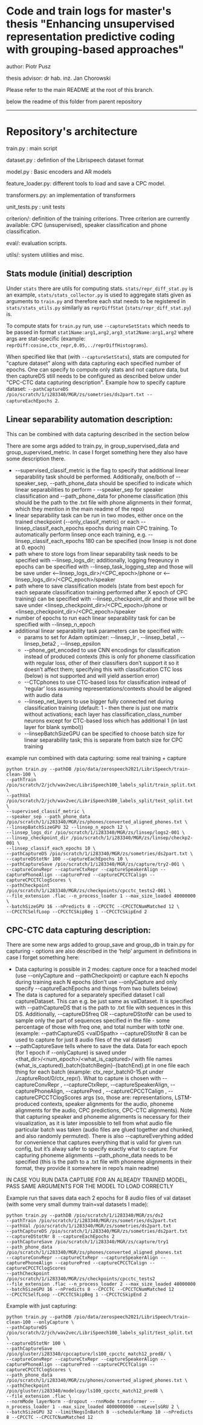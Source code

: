 # Code and train logs for master's thesis "Enhancing unsupervised representation predictive coding with grouping-based approaches"


author: Piotr Pusz

thesis advisor: dr hab. inż. Jan Chorowski


Please refer to the main README at the root of this branch.


below the readme of this folder from parent repository

---------------------------

# Repository's architecture

train.py : main script

dataset.py : defintion of the Librispeech dataset format

model.py : Basic encoders and AR models

feature_loader.py: different tools to load and save a CPC model.

transformers.py: an implementation of transformers

unit_tests.py : unit tests

criterion/: definition of the training criterions. Three criterion are currently available: CPC (unsupervised), speaker classification and phone classification.

eval/: evaluation scripts.

utils/: system utilities and misc.


## Stats module (initial) description

Under `stats` there are utils for computing stats. `stats/repr_diff_stat.py` is an example, `stats/stats_collector.py` is used to aggregate stats given as arguments to `train.py` and therefore each stat needs to be registered in `stats/stats_utils.py` similarly as `reprDiffStat` (`stats/repr_diff_stat.py`) is. 

To compute stats for `train.py` run, use `--captureSetStats` which needs to be passed in format `stat1Name:arg1,arg2,arg3_stat2Name:arg1,arg2` where args are stat-specific (example: `reprDiff:cosine,ctx_repr,0.05,../reprDiffHistograms`).

When specified like that (with `--captureSetStats`), stats are computed for "capture dataset" along with data capturing each specified number of epochs. One can specify to compute only stats and not capture data, but then captureDS still needs to be configured as described below under "CPC-CTC data capturing description". Example how to specify capture dataset: `--pathCaptureDS /pio/scratch/1/i283340/MGR/zs/sometries/ds2part.txt --captureEachEpochs 2`.


## Linear separability automation description:

This can be combined with data capturing described in the section below

There are some args added to train.py, in group_supervised_data and group_supervised_metric. In case I forget something here they also have some description there.
- --supervised_classif_metric is the flag to specify that additional linear separability task should be performed. Additionally, one/both of --speaker_sep, --path_phone_data should be specified to indicate which linear separabilities to perform - --speaker_sep for speaker classification and --path_phone_data for phoneme classification (this should be the path to the .txt file with phone alignments in their format, which they mention in the main readme of the repo)
- linear separability task can be run in two modes, either once on the trained checkpoint (--only_classif_metric) or each --linsep_classif_each_epochs epochs during main CPC training. To automatically perform linsep once each training, e.g. --linsep_classif_each_epochs 180 can be specified (now linsep is not done at 0. epoch)
- path where to store logs from linear separability task needs to be specified with --linsep_logs_dir; additionally, logging freqeuncy in epochs can be specified with --linsep_task_logging_step and those will be save under \<--linsep_logs_dir\>/\<CPC_epoch\>/phone  or \<--linsep_logs_dir\>/\<CPC_epoch\>/speaker
- path where to save classification models (state from best epoch for each separate classification training performed after X epoch of CPC training) can be specified with --linsep_checkpoint_dir and those will be save under \<linsep_checkpoint_dir\>/\<CPC_epoch\>/phone  or \<linsep_checkpoint_dir\>/\<CPC_epoch\>/speaker
- number of epochs to run each linear separability task for can be specified with --linsep_n_epoch
- additional linear separability task parameters can be specified with:
    - params to set for Adam optimizer: --linsep_lr , --linsep_beta1 , --linsep_beta2 , --linsep_epsilon
    - --phone_get_encoded to use CNN encodings for classification instead of produced contexts (this is only for phoneme classification with regular loss, other of their classifiers don’t support it so it doesn’t affect them; specifying this with classification CTC loss (below) is not supported and will yield assertion error)
    - --CTCphones to use CTC-based loss for classification instead of ‘regular’ loss assuming representations/contexts should be aligned with audio data
    - --linsep_net_layers to use bigger fully connected net during classification training (default: 1 - then there is just one matrix without activations; each layer has classification_class_number neurons except for CTC-based loss which has additional 1 (in last layer for blank symbol))
    - --linsepBatchSizeGPU can be specified to choose batch size for linear separability task; this is separate from batch size for CPC training

example run combined with data capturing:
some real training + capture
```
python train.py --pathDB /pio/data/zerospeech2021/LibriSpeech/train-clean-100 \
--pathTrain /pio/scratch/2/jch/wav2vec/LibriSpeech100_labels_split/train_split.txt \
--pathVal /pio/scratch/2/jch/wav2vec/LibriSpeech100_labels_split/test_split.txt \
--supervised_classif_metric \
--speaker_sep --path_phone_data /pio/scratch/1/i283340/MGR/zs/phones/converted_aligned_phones.txt \
--linsepBatchSizeGPU 32 --linsep_n_epoch 12 \
--linsep_logs_dir /pio/scratch/1/i283340/MGR/zs/linsep/logs2-001 \
--linsep_checkpoint_dir /pio/scratch/1/i283340/MGR/zs/linsep/checkp2-001 \
--linsep_classif_each_epochs 10 \
--pathCaptureDS /pio/scratch/1/i283340/MGR/zs/sometries/ds2part.txt \
--captureDStotNr 100 --captureEachEpochs 10 \
--pathCaptureSave /pio/scratch/1/i283340/MGR/zs/capture/try2-001 \
--captureConvRepr --captureCtxRepr --captureSpeakerAlign --capturePhoneAlign --capturePred --captureCPCCTCalign --captureCPCCTClogScores \
--pathCheckpoint /pio/scratch/1/i283340/MGR/zs/checkpoints/cpcctc_tests2-001 \
--file_extension .flac --n_process_loader 1 --max_size_loaded 40000000 \
--batchSizeGPU 16 --nPredicts 8 --CPCCTC --CPCCTCNumMatched 12 \
--CPCCTCSelfLoop --CPCCTCSkipBeg 1 --CPCCTCSkipEnd 2
```


## CPC-CTC data capturing description:

There are some new args added to group_save and group_db in train.py for capturing - options are also described in the ‘help’ argument in definitions in case I forget something here:
- Data capturing is possible in 2 modes: capture once for a teached model (use --onlyCapture and --pathCheckpoint) or capture each N epochs during training each N epochs (don’t use --onlyCapture and only specify --captureEachEpochs and things from two bullets below)
- The data is captured for a separately specified dataset I call captureDataset. This can e.g. be just same as valDataset. It is specified with --pathCaptureDS that is the path to .txt file with sequences in this DS. Additionally, --captureDSfreq OR --captureDStotNr can be used to sample only the part of sequences specified in the file - some percentage of those with freq one, and total number with totNr one. (example: --pathCaptureDS \<valDSpath\> --captureDStotNr 8 can be used to capture for just 8 audio files of the val dataset)
- --pathCaptureSave tells where to save the data. Data for each epoch (for 1 epoch if --onlyCapture) is saved under \<that_dir\>/\<num_epoch\>/\<what_is_captured\>/ with file names {what_is_captured}_batch{batchBegin}-{batchEnd}.pt in one file each thing for each batch (example: ctx_repr_batch0-15.pt under ./captureRoot/0/ctx_repr/). What to capture is chosen with --captureConvRepr , --captureCtxRepr, --captureSpeakerAlign, --capturePhoneAlign, --capturePred , --captureCPCCTCalign , --captureCPCCTClogScores args (so, those are: representations, LSTM-produced contexts, speaker alignments for the audio, phoneme alignments for the audio, CPC predictions, CPC-CTC alignments). Note that capturing speaker and phoneme alignments is necessary for their visualization, as it is later impossible to tell from what audio file particular batch was taken (audio files are glued together and chunked, and also randomly permuted). There is also --captureEverything added for convenience that captures everything that is valid for given run config, but it’s alway safer to specify exactly what to capture. For capturing phoneme alignments --path_phone_data needs to be specified (this is the path to a .txt file with phoneme alignments in their format, they provide it somewhere in repo’s main readme)

IN CASE YOU RUN DATA CAPTURE FOR AN ALREADY TRAINED MODEL, PASS SAME ARGUMENTS FOR THE MODEL TO LOAD CORRECTLY

Example run that saves data each 2 epochs for 8 audio files of val dataset (with some very small dummy train=val datasets I made):
```
python train.py --pathDB /pio/scratch/1/i283340/MGR/zs/ds2
--pathTrain /pio/scratch/1/i283340/MGR/zs/sometries/ds2part.txt
--pathVal /pio/scratch/1/i283340/MGR/zs/sometries/ds2part.txt
--pathCaptureDS /pio/scratch/1/i283340/MGR/zs/sometries/ds2part.txt
--captureDStotNr 8 --captureEachEpochs 2
--pathCaptureSave /pio/scratch/1/i283340/MGR/zs/capture/try1
--path_phone_data /pio/scratch/1/i283340/MGR/zs/phones/converted_aligned_phones.txt
--captureConvRepr --captureCtxRepr --captureSpeakerAlign --capturePhoneAlign --capturePred --captureCPCCTCalign --captureCPCCTClogScores
--pathCheckpoint /pio/scratch/1/i283340/MGR/zs/checkpoints/cpcctc_tests2
--file_extension .flac --n_process_loader 2 --max_size_loaded 40000000
--batchSizeGPU 16 --nPredicts 8 --CPCCTC --CPCCTCNumMatched 12
--CPCCTCSelfLoop --CPCCTCSkipBeg 1 --CPCCTCSkipEnd 2
```

Example with just capturing:
```
python train.py --pathDB /pio/data/zerospeech2021/LibriSpeech/train-clean-100 --onlyCapture \
--pathCaptureDS /pio/scratch/2/jch/wav2vec/LibriSpeech100_labels_split/test_split.txt \
--captureDStotNr 100 \
--pathCaptureSave /pio/gluster/i283340/cpccapture/ls100_cpcctc_match12_pred8/ \
--captureConvRepr --captureCtxRepr --captureSpeakerAlign --capturePhoneAlign --capturePred --captureCPCCTCalign --captureCPCCTClogScores \
--path_phone_data /pio/scratch/1/i283340/MGR/zs/phones/converted_aligned_phones.txt \
--pathCheckpoint /pio/gluster/i283340/modelcpy/ls100_cpcctc_match12_pred8 \
--file_extension .flac \
--normMode layerNorm --dropout --rnnMode transformer --n_process_loader 1 --max_size_loaded 4000000000 --nLevelsGRU 2 \
--batchSizeGPU 32 --limitNegsInBatch 8 --schedulerRamp 10 --nPredicts 8 --CPCCTC --CPCCTCNumMatched 12
```